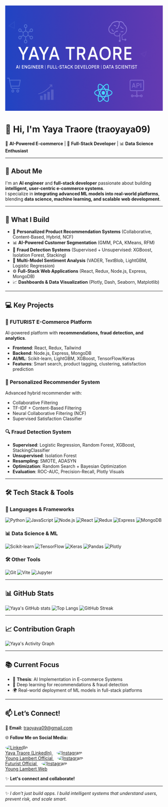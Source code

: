 <p align="center">
  <img src="https://github.com/traoyaya09/Readme.md/blob/main/yaya.png?raw=true" alt="Yaya Traore Banner" width="900"/>
</p>

# 👋 Hi, I'm Yaya Traore (traoyaya09)

🎯 **AI-Powered E-commerce** | 🎨 **Full-Stack Developer** | 📊 **Data Science Enthusiast**

---

## 🚀 About Me  
I'm an **AI engineer** and **full-stack developer** passionate about building **intelligent, user-centric e-commerce systems**.  
I specialize in **integrating advanced ML models into real-world platforms**, blending **data science, machine learning, and scalable web development**.

---

## 🧠 What I Build
- 🛒 **Personalized Product Recommendation Systems** (Collaborative, Content-Based, Hybrid, NCF)
- 📊 **AI-Powered Customer Segmentation** (GMM, PCA, KMeans, RFM)
- 🔐 **Fraud Detection Systems** (Supervised + Unsupervised: XGBoost, Isolation Forest, Stacking)
- 💬 **Multi-Model Sentiment Analysis** (VADER, TextBlob, LightGBM, Logistic Regression)
- ⚙️ **Full-Stack Web Applications** (React, Redux, Node.js, Express, MongoDB)
- 📈 **Dashboards & Data Visualization** (Plotly, Dash, Seaborn, Matplotlib)

---

## 💻 Key Projects  

### 🛒 **FUTURIST E-Commerce Platform**  
AI-powered platform with **recommendations, fraud detection, and analytics**.
- **Frontend**: React, Redux, Tailwind
- **Backend**: Node.js, Express, MongoDB
- **AI/ML**: Scikit-learn, LightGBM, XGBoost, TensorFlow/Keras
- **Features**: Smart search, product tagging, clustering, satisfaction prediction

### 🧠 **Personalized Recommender System**  
Advanced hybrid recommender with:
- Collaborative Filtering
- TF-IDF + Content-Based Filtering
- Neural Collaborative Filtering (NCF)
- Supervised Satisfaction Classifier

### 🔍 **Fraud Detection System**  
- **Supervised**: Logistic Regression, Random Forest, XGBoost, StackingClassifier
- **Unsupervised**: Isolation Forest
- **Resampling**: SMOTE, ADASYN
- **Optimization**: Random Search + Bayesian Optimization
- **Evaluation**: ROC-AUC, Precision-Recall, Plotly Visuals

---

## 🛠️ Tech Stack & Tools  

### 🚀 Languages & Frameworks
![Python](https://img.shields.io/badge/Python-3776AB?style=for-the-badge&logo=python&logoColor=white)
![JavaScript](https://img.shields.io/badge/JavaScript-F7DF1E?style=for-the-badge&logo=javascript&logoColor=black)
![Node.js](https://img.shields.io/badge/Node.js-43853D?style=for-the-badge&logo=node.js&logoColor=white)
![React](https://img.shields.io/badge/React-20232A?style=for-the-badge&logo=react&logoColor=61DAFB)
![Redux](https://img.shields.io/badge/Redux-593D88?style=for-the-badge&logo=redux&logoColor=white)
![Express](https://img.shields.io/badge/Express.js-000000?style=for-the-badge&logo=express&logoColor=white)
![MongoDB](https://img.shields.io/badge/MongoDB-4EA94B?style=for-the-badge&logo=mongodb&logoColor=white)

### 📊 Data Science & ML
![Scikit-learn](https://img.shields.io/badge/Scikit--learn-F7931E?style=for-the-badge&logo=scikit-learn&logoColor=white)
![TensorFlow](https://img.shields.io/badge/TensorFlow-FF6F00?style=for-the-badge&logo=TensorFlow&logoColor=white)
![Keras](https://img.shields.io/badge/Keras-D00000?style=for-the-badge&logo=keras&logoColor=white)
![Pandas](https://img.shields.io/badge/Pandas-150458?style=for-the-badge&logo=pandas&logoColor=white)
![Plotly](https://img.shields.io/badge/Plotly-3F4F75?style=for-the-badge&logo=plotly&logoColor=white)

### 🛠️ Other Tools
![Git](https://img.shields.io/badge/Git-F05032?style=for-the-badge&logo=git&logoColor=white)
![Vite](https://img.shields.io/badge/Vite-646CFF?style=for-the-badge&logo=vite&logoColor=white)
![Jupyter](https://img.shields.io/badge/Jupyter-F37626.svg?style=for-the-badge&logo=Jupyter&logoColor=white)

---

## 📊 GitHub Stats  

![Yaya's GitHub stats](https://github-readme-stats.vercel.app/api?username=traoyaya09&show_icons=true&theme=radical)
![Top Langs](https://github-readme-stats.vercel.app/api/top-langs/?username=traoyaya09&layout=compact&theme=radical)
![GitHub Streak](https://github-readme-streak-stats.herokuapp.com/?user=traoyaya09&theme=radical)

---

## 📈 Contribution Graph  

![Yaya's Activity Graph](https://github-readme-activity-graph.vercel.app/graph?username=traoyaya09&theme=radical)

---

## 📚 Current Focus  
- 📖 **Thesis**: AI Implementation in E-commerce Systems
- 🤖 Deep learning for recommendations & fraud detection
- 🌍 Real-world deployment of ML models in full-stack platforms

---

## 📫 Let’s Connect!  

📩 **Email:** [traoyaya09@gmail.com](mailto:traoyaya09@gmail.com)  

🌐 **Follow Me on Social Media:**  

<p align="left">
  <a href="https://www.linkedin.com/in/traore-yaya-417900314?utm_source=share&utm_campaign=share_via&utm_content=profile&utm_medium=android_app&fbclid=PAQ0xDSwLjU-VleHRuA2FlbQIxMQABp7tqWZdLD9TbnJQNHBwcCvKn00UWNtIzEfz_-KshC1CyA_Zq4Fl4kGrASOiM_aem_26vEJk8hDR231rWbadaaMg" target="_blank">
    <img src="https://media.licdn.com/dms/image/D4D03AQFQ9y1I2I9G_g/profile-displayphoto-shrink_100_100/0/1681234567890?e=1690416000&v=beta&t=XYZ" width="50" height="50" style="border-radius:50%" alt="LinkedIn"/>
    <br>Yaya Traore (LinkedIn)
  </a>
  &nbsp;&nbsp;
  <a href="https://www.instagram.com/young_lambert_official?igsh=eXY4ZzY4dWp3dmF2" target="_blank">
    <img src="https://instagram.fxyz1-1.fna.fbcdn.net/v/t51.2885-19/123456789_123456789_123456789_123456789_n.jpg?tp=1&_nc_ht=instagram.fxyz1-1.fna.fbcdn.net&_nc_cat=111&_nc_ohc=ABC123XYZ&edm=ABCD1234&ccb=1-7&oh=12345&oe=67890" width="50" height="50" style="border-radius:50%" alt="Instagram"/>
    <br>Young Lambert Official
  </a>
  &nbsp;&nbsp;
  <a href="https://www.instagram.com/futurist_official?igsh=MTczM3M4ZXQ4cXlpdA==" target="_blank">
    <img src="https://instagram.fxyz1-1.fna.fbcdn.net/v/t51.2885-19/987654321_987654321_987654321_987654321_n.jpg?tp=1&_nc_ht=instagram.fxyz1-1.fna.fbcdn.net&_nc_cat=111&_nc_ohc=XYZ123ABC&edm=ABCD1234&ccb=1-7&oh=54321&oe=67890" width="50" height="50" style="border-radius:50%" alt="Instagram"/>
    <br>Futurist Official
  </a>
  &nbsp;&nbsp;
  <a href="https://www.instagram.com/young_lambert_web?igsh=MTd0YjFzanBxcTR4YQ==" target="_blank">
    <img src="https://instagram.fxyz1-1.fna.fbcdn.net/v/t51.2885-19/112233445_112233445_112233445_112233445_n.jpg?tp=1&_nc_ht=instagram.fxyz1-1.fna.fbcdn.net&_nc_cat=111&_nc_ohc=LMN123OPQ&edm=ABCD1234&ccb=1-7&oh=67890&oe=12345" width="50" height="50" style="border-radius:50%" alt="Instagram"/>
    <br>Young Lambert Web
  </a>
</p>

✨ **Let's connect and collaborate!**


---

✨ *I don’t just build apps. I build intelligent systems that understand users, prevent risk, and scale smart.*
